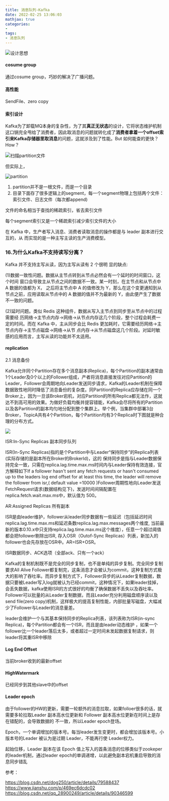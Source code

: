 ```yaml
---
title: 消息队列-Kafka
date: 2022-02-25 13:06:03
mathjax: true
categories:
- 
tags: 
- 消息队列
---
```


![设计思想](https://img-blog.csdn.net/20180317011215184?watermark/2/text/Ly9ibG9nLmNzZG4ubmV0L2RvZzI1MA==/font/5a6L5L2T/fontsize/400/fill/I0JBQkFCMA==/dissolve/70)

#### cosume group

通过cosume group，巧妙的解决了广播问题。

#### 高性能

SendFile、zero copy

#### 索引设计

Kafka为了卸载MQ本身的复杂性，为了其**真正无状态**的设计，它将状态维护机制这口锅完全甩给了消费者，因此取消息的问题就转化成了**消费者拿着一个offset索引来Kafka存储器里取消息**的问题，这就涉及到了性能。But 如何能查的更快？How？

![扫描partition文件](https://img-blog.csdn.net/20180317015646335?watermark/2/text/Ly9ibG9nLmNzZG4ubmV0L2RvZzI1MA==/font/5a6L5L2T/fontsize/400/fill/I0JBQkFCMA==/dissolve/70)

但实际上，

![partition](https://img-blog.csdn.net/20180317020648952?watermark/2/text/Ly9ibG9nLmNzZG4ubmV0L2RvZzI1MA==/font/5a6L5L2T/fontsize/400/fill/I0JBQkFCMA==/dissolve/70)

1. partition并不是一根文件，而是一个目录
2. 目录下面存了很多逻辑上的segment，每一个segment物理上包括两个文件：索引文件、日志文件（每次都append)

文件的命名相当于查找的稀疏索引，省去索引文件

每个segment索引又是一个稀疏索引减少索引文件的大小

在 Kafka 中，生产者写入消息、消费者读取消息的操作都是与 leader 副本进行交互的，从 而实现的是一种主写主读的生产消费模型。

### 16.为什么Kafka不支持读写分离？


Kafka 并不支持主写从读，因为主写从读有 2 个很明 显的缺点:

(1)数据一致性问题。数据从主节点转到从节点必然会有一个延时的时间窗口，这个时间 窗口会导致主从节点之间的数据不一致。某一时刻，在主节点和从节点中 A 数据的值都为 X， 之后将主节点中 A 的值修改为 Y，那么在这个变更通知到从节点之前，应用读取从节点中的 A 数据的值并不为最新的 Y，由此便产生了数据不一致的问题。

(2)延时问题。类似 Redis 这种组件，数据从写入主节点到同步至从节点中的过程需要经 历网络→主节点内存→网络→从节点内存这几个阶段，整个过程会耗费一定的时间。而在 Kafka 中，主从同步会比 Redis 更加耗时，它需要经历网络→主节点内存→主节点磁盘→网络→从节 点内存→从节点磁盘这几个阶段。对延时敏感的应用而言，主写从读的功能并不太适用。


#### replication

2.1 消息备份

Kafka允许同个Partition存在多个消息副本(Replica)，每个Partition的副本通常由1个Leader及0个以上的Follower组成，产者将消息直接发往对应Partition的Leader，Follower会周期地向Leader发送同步请求，Kafka的Leader机制在保障数据致性地同时降低了消息备份的复杂度。同Partition的Replica应存储在同一个Broker上，因为一旦该Broker宕机，对应Partition的所有Replica都无法作，这就达不到高可用的效果。为做好负载均衡并提容错能，Kafka会尽将所有的Partition以及各Partition的副本均匀地分配到整个集群上。举个例，当集群中部署3台Broker，TopicA共有4个Partition，每个Partition均有3个Replica时下图就是种合理的分布方式。

![](https://pics4.baidu.com/feed/d833c895d143ad4b76bc3f8833f912a7a60f06ef.jpeg)

ISR:In-Sync Replicas 副本同步队列

ISR(In-Sync Replicas)指的是个Partition中与Leader“保持同步”的Replica列表(实际存储的是副本所在Broker的BrokerId)，这的 保持同步是指与Leader数据保持完全一致，只需在replica.lag.time.max.ms时间内与Leader保持有效连接，官方解释如下If a follower hasn't sent any fetch requests or hasn't consumed up to the leaders log end offset for at least this time, the leader will remove the follower from isr,( default value =10000 )Follower周期性地向Leader发送FetchRequest请求(数据结构见下)，发送时间间隔配置在replica.fetch.wait.max.ms中，默认值为 500。

AR:Assigned Replicas 所有副本

ISR是由leader维护，follower从leader同步数据有一些延迟（包括延迟时间replica.lag.time.max.ms和延迟条数replica.lag.max.messages两个维度, 当前最新的版本0.10.x中只支持replica.lag.time.max.ms这个维度），任意一个超过阈值都会把follower剔除出ISR, 存入OSR（Outof-Sync Replicas）列表，新加入的follower也会先存放在OSR中。AR=ISR+OSR。

ISR数据同步、ACK选项（全部ack、只有一个ack）

Kafka的复制机制既不是完全的同步复制，也不是单纯的异步复制。完全同步复制要求All Alive Follower都复制完，这条消息才会被认为commit，这种复制方式极大的影响了吞吐率。而异步复制方式下，Follower异步的从Leader复制数据，数据只要被Leader写入log就被认为已经commit，这种情况下，如果leader挂掉，会丢失数据，kafka使用ISR的方式很好的均衡了确保数据不丢失以及吞吐率。Follower可以批量的从Leader复制数据，而且Leader充分利用磁盘顺序读以及send file(zero copy)机制，这样极大的提高复制性能，内部批量写磁盘，大幅减少了Follower与Leader的消息量差。

leader会维护一个与其基本保持同步的Replica列表，该列表称为ISR(in-sync Replica)，每个Partition都会有一个ISR，而且是由leader动态维护 ，如果一个follower比一个leader落后太多，或者超过一定时间未发起数据复制请求，则leader将其重ISR中移除

#### Log End Offset

当前broker收到的最新offset
#### HighWatermark

已经同步到其他slave中的offset

#### Leader epoch

由于follower的HW的更新，需要一轮额外的消息拉取，如果folloer很多的话，就需要多轮拉取Leader 副本高水位更新和 Follower 副本高水位更新在时间上是存在错配的，会导致数据的
不一致，所以Leader epoch登场。

Epoch，一个单调增加的版本号。每当leader发生变更时，都会增加该版本号。小版本号的Leader 被认为是过期 Leader，不能再行使 Leader权力。

起始位移，Leader 副本在该 Epoch 值上写入的首条消息的位移类似于zookeper的leader机制，通过leader epoch的单调递增，以此避免副本宕机重启导致的消息同步错乱

参考：

https://blog.csdn.net/dog250/article/details/79588437
https://www.jianshu.com/p/469ec6dcdc02
https://blog.csdn.net/qq_28900249/article/details/90346599